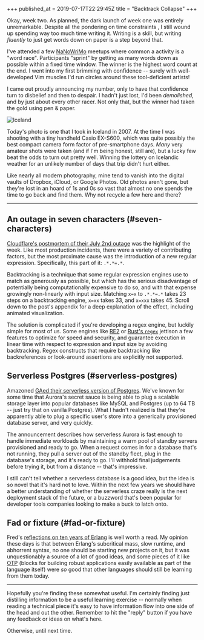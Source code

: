 +++
published_at = 2019-07-17T22:29:45Z
title = "Backtrack Collapse"
+++

Okay, week two. As planned, the dark launch of week one was
entirely unremarkable. Despite all the pondering on time
constraints , I still wound up spending way too much time
writing it. Writing is a skill, but writing _fluently_ to
just get words down on paper is a step beyond that.

I've attended a few [NaNoWriMo][nanowrimo] meetups where
common a activity is a "word race". Participants "sprint"
by getting as many words down as possible within a fixed
time window. The winner is the highest word count at the
end. I went into my first brimming with confidence --
surely with well-developed Vim muscles I'd run circles
around these tool-deficient artists!

I came out proudly announcing my number, only to have that
confidence turn to disbelief and then to despair. I hadn't
just lost, I'd been _demolished_, and by just about every
other racer. Not only that, but the winner had taken the
gold using pen & paper.

![Iceland](/assets/images/nanoglyphs/002-backtracking/iceland@2x.jpg)

Today's photo is one that I took in Iceland in 2007. At the
time I was shooting with a tiny handheld Casio EX-S600,
which was quite possibly the best compact camera form
factor of pre-smartphone days. _Many_ very amateur shots
were taken (and if I'm being honest, still are), but a
lucky few beat the odds to turn out pretty well. Winning
the lottery on Icelandic weather for an unlikely number of
days that trip didn't hurt either.

Like nearly all modern photography, mine tend to vanish
into the digital vaults of Dropbox, iCloud, or Google
Photos. Old photos aren't gone, but they're lost in an
hoard of 1s and 0s so vast that almost no one spends the
time to go back and find them. Why not recycle a few here
and there?

---

## An outage in seven characters (#seven-characters)

[Cloudflare's postmortem of their July 2nd
outage][cloudflare] was the highlight of the week. Like
most production incidents, there were a variety of
contributing factors, but the most proximate cause was the
introduction of a new regular expression. Specifically,
this part of it: `.*.*=.*`.

Backtracking is a technique that some regular expression
engines use to match as generously as possible, but which
has the serious disadvantage of potentially being
computationally expensive to do so, and with that expense
growingly non-linearly with input size. Matching `x=x` to
`.*.*=.*` takes 23 steps on a backtracking engine, `x=xx`
takes 33, and `x=xxx` takes 45. Scroll down to the post's
appendix for a deep explanation of the effect, including
animated visualization.

The solution is complicated if you're developing a regex
engine, but luckily simple for most of us. Some engines
like [RE2][re2] or [Rust's `regex`][rustregex] jettison a
few features to optimize for speed and security, and
guarantee execution in linear time with respect to
expression and input size by avoiding backtracking. Regex
constructs that require backtracking like backreferences or
look-around assertions are explicitly not supported.

## Serverless Postgres (#serverless-postgres)

Amazoned [GAed their serverless version of
Postgres][aurorapostgres]. We've known for some time that
Aurora's secret sauce is being able to plug a scalable
storage layer into popular databases like MySQL and
Postgres (up to 64 TB -- just try that on vanilla
Postgres). What I hadn't realized is that they're
apparently able to plug a specific user's store into a
generically provisioned database server, and very quickly.

The announcement describes how serverless Aurora is fast
enough to handle immediate workloads by maintaining a warm
pool of standby servers provisioned and ready to go. When a
request comes in for a database that's not running, they
pull a server out of the standby fleet, plug in the
database's storage, and it's ready to go. I'll withhold
final judgements before trying it, but from a distance --
that's impressive.

I still can't tell whether a serverless database is a good
idea, but the idea is so novel that it's hard not to love.
Within the next few years we should have a better
understanding of whether the serverless craze really is the
next deployment stack of the future, or a buzzword that's
been popular for developer tools companies looking to make
a buck to latch onto.

## Fad or fixture (#fad-or-fixture)

Fred's [reflections on ten years of Erlang][tenyears] is well worth a
read. My opinion these days is that between Erlang's
subcritical mass, slow runtime, and abhorrent syntax, no
one should be starting new projects on it, but it was
unquestionably a source of a lot of good ideas, and some
pieces of it like [OTP][otp] (blocks for building robust
applications easily available as part of the language
itself) were _so_ good that other languages should still be
learning from them today.

---

Hopefully you're finding these somewhat useful. I'm
certainly finding just distilling information to be a
useful learning exercise -- normally when reading a
technical piece it's easy to have information flow into one
side of the head and out the other. Remember to hit the
"reply" button if you have any feedback or ideas on what's
here.

Otherwise, until next time.

[aurorapostgres]: https://aws.amazon.com/blogs/aws/amazon-aurora-postgresql-serverless-now-generally-available/
[cloudflare]: https://blog.cloudflare.com/details-of-the-cloudflare-outage-on-july-2-2019/
[nanowrimo]: https://en.wikipedia.org/wiki/National_Novel_Writing_Month
[otp]: https://learnyousomeerlang.com/what-is-otp
[re2]: https://github.com/google/re2/
[rustregex]: https://docs.rs/regex/1.1.9/regex/
[tenyears]: https://ferd.ca/ten-years-of-erlang.html
